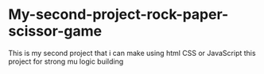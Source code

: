 # My-second-project-rock-paper-scissor-game
This is my second project that i can make using html CSS or JavaScript this project for strong mu logic building
